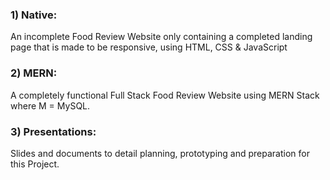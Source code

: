 ### 1) Native:
An incomplete Food Review Website only containing a completed landing page that is made to be responsive, using HTML, CSS & JavaScript

### 2) MERN:
A completely functional Full Stack Food Review Website using MERN Stack where M = MySQL.

### 3) Presentations:
Slides and documents to detail planning, prototyping and preparation for this Project.
